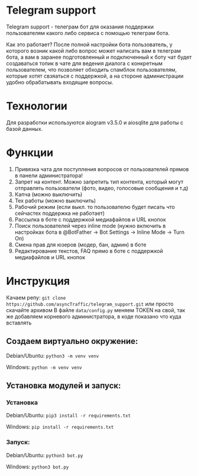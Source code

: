# Telegram support
Telegram support - телеграм бот для оказания поддержки пользователям какого либо сервиса с помощью телеграм бота.

Как это работает? После полной настройки бота пользователь, у которого возник какой либо вопрос может написать вам в телеграм бота, а вам в заранее подготовленный и подключенный к боту чат будет создаваться топик в чате для ведения диалога с конкретным пользователем, что позволяет обходить спамблок пользователям, которые хотят свзяаться с поддержкой, а на стороне администрации удобно обрабатывать входящие вопросы.

# Технологии
Для разработки используются aiogram v3.5.0 и aiosqlite для работы с базой данных. 

# Функции
1. Привязка чата для поступления вопросов от пользователей прямов в панели администратора!
2. Запрет на контент. Можно запретить тип контента, который могут отправлять пользователи (фото, видео, голосовые сообщения и т.д)
3. Капча (можно выключить)
4. Тех работы (можно выключить)
5. Рабочий режим (если выкл. то пользователю будет писать что сейчастех поддержка не работает)
6. Рассылка в боте с поддержкой медиафайлов и URL кнопок
7. Поиск пользователей через inline mode (нужно включить в настройках бота в @BotFather -> Bot Settings -> Inline Mode -> Turn On)
8. Смена прав для юзеров (модер, бан, админ) в боте
9. Редактирование текстов, FAQ прямо в боте с поддержкой медиафайлов и URL кнопок

# Инструкция
Качаем репу: `git clone https://github.com/asyncTraffic/telegram_support.git` или просто скачайте архивом
В файле `data/config.py` меняем TOKEN на свой, так же добавляем корневого администратора, в коде показано что куда вставлять
## Создаем виртуально окружение: 
Debian/Ubuntu: `python3 -m venv venv`

Windows: `python -m venv venv`

## Установка модулей и запуск:
### Установка
Debian/Ubuntu: `pip3 install -r requirements.txt`

Windows: `pip install -r requirements.txt`

### Запуск:
Debian/Ubuntu: `python3 bot.py`

Windows: `python3 bot.py`
